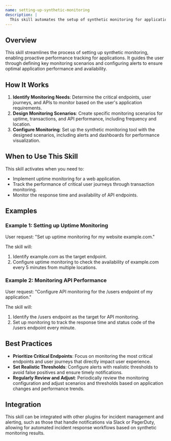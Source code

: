 ```yaml
---
name: setting-up-synthetic-monitoring
description: |
  This skill automates the setup of synthetic monitoring for applications. It allows Claude to proactively track performance and availability by configuring uptime, transaction, and API monitoring. Use this skill when the user requests to "set up synthetic monitoring", "configure uptime monitoring", "track application performance", or needs help with "proactive performance tracking". The skill helps to identify critical endpoints and user journeys, design monitoring scenarios, and configure alerts and dashboards.
---
```


## Overview

This skill streamlines the process of setting up synthetic monitoring, enabling proactive performance tracking for applications. It guides the user through defining key monitoring scenarios and configuring alerts to ensure optimal application performance and availability.

## How It Works

1. **Identify Monitoring Needs**: Determine the critical endpoints, user journeys, and APIs to monitor based on the user's application requirements.
2. **Design Monitoring Scenarios**: Create specific monitoring scenarios for uptime, transactions, and API performance, including frequency and location.
3. **Configure Monitoring**: Set up the synthetic monitoring tool with the designed scenarios, including alerts and dashboards for performance visualization.

## When to Use This Skill

This skill activates when you need to:
- Implement uptime monitoring for a web application.
- Track the performance of critical user journeys through transaction monitoring.
- Monitor the response time and availability of API endpoints.

## Examples

### Example 1: Setting up Uptime Monitoring

User request: "Set up uptime monitoring for my website example.com."

The skill will:
1. Identify example.com as the target endpoint.
2. Configure uptime monitoring to check the availability of example.com every 5 minutes from multiple locations.

### Example 2: Monitoring API Performance

User request: "Configure API monitoring for the /users endpoint of my application."

The skill will:
1. Identify the /users endpoint as the target for API monitoring.
2. Set up monitoring to track the response time and status code of the /users endpoint every minute.

## Best Practices

- **Prioritize Critical Endpoints**: Focus on monitoring the most critical endpoints and user journeys that directly impact user experience.
- **Set Realistic Thresholds**: Configure alerts with realistic thresholds to avoid false positives and ensure timely notifications.
- **Regularly Review and Adjust**: Periodically review the monitoring configuration and adjust scenarios and thresholds based on application changes and performance trends.

## Integration

This skill can be integrated with other plugins for incident management and alerting, such as those that handle notifications via Slack or PagerDuty, allowing for automated incident response workflows based on synthetic monitoring results.